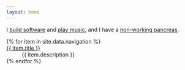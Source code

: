 ```yaml
---
layout: home
---
```


I [build software](/projects) and [play music](//rawfunkmaharishi.uk), and I have a [non-working pancreas](//www.diabetes.org.uk/Guide-to-diabetes/What-is-diabetes/What-is-Type-1-diabetes/).

<dl>
{% for item in site.data.navigation %}
  <dt><a href="{{ item.path }}">{{ item.title }}</a></dt>
  <dd>{{ item.description }}</dd>
{% endfor %}
</dl>